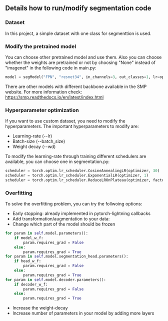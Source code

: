 ## Details how to run/modify segmentation code



### Dataset
In this project, a simple dataset with one class for segmenttion is used.

### Modify  the pretrained model

You can choose other pretrained model and use them. Also you can choose whether the weights are pretrained or not by choosing "None" instead of "imagenet" in the following code in main.py:
```python
model = segModel("FPN", "resnet34", in_channels=3, out_classes=1, lr=opt.lr, wd=opt.d)
```
There are other models with different backbone available in the SMP website. For more information check:
https://smp.readthedocs.io/en/latest/index.html

### Hyperparameter optimization

If you want to use custom dataset, you need to modify the hyperparameters. The important hyperparameters to modify are:

- Learning-rate (--lr)
- Batch-size (--batch_size)
- Weight decay (--wd)

To modify the learning-rate through training different schedulers are available, you can choose one in segmentation.py:

```python
scheduler = torch.optim.lr_scheduler.CosineAnnealingLR(optimizer, 30)
scheduler = torch.optim.lr_scheduler.ExponentialLR(optimizer, 1)
scheduler = torch.optim.lr_scheduler.ReduceLROnPlateau(optimizer, factor=0.1, patience=3, min_lr=1e-5)
```
### Overfitting

To solve the overfitting problem, you can try the follwoing options:


- Early stopping: already implemented in pytorch-lightning callbacks
- Add transformation/augmentation to your data:
- Change which part of the model should be frozen
```python
for param in self.model.parameters():
    if model_w_f:
        param.requires_grad = False
    else:
        param.requires_grad = True
for param in self.model.segmentation_head.parameters():
    if head_w_f:
        param.requires_grad = False
    else:
        param.requires_grad = True
for param in self.model.decoder.parameters():
    if decoder_w_f:
        param.requires_grad = False
    else:
        param.requires_grad = True
 ```
- Increase the weight-decay
- Increase number of parameters in your model by adding more layers
